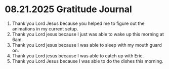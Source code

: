 # 08.21.2025 Gratitude Journal

1. Thank you Lord Jesus  because you helped me to figure out the animations in my current setup.
2. Thank you Lord jesus because I just was able to wake up this morning at 6am.
3. Thank you Lord jesus because I was able to sleep with my mouth guard on.
4. Thank you Lord jesus because I was able to catch up with Eric.
5. Thank you Lord Jesus because I was able to do the dishes this morning.
